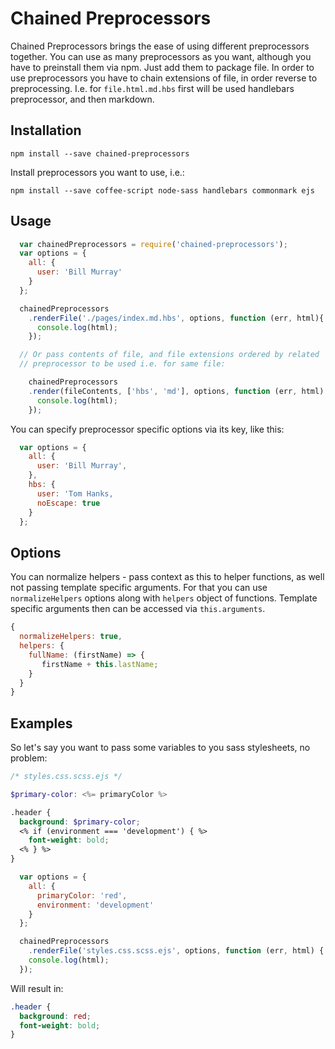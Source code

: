 Chained Preprocessors
=====================

Chained Preprocessors brings the ease of using different preprocessors together.
You can use as many preprocessors as you want, although you have to preinstall
them via npm. Just add them to package file.
In order to use  preprocessors you have to chain extensions of file,
in order reverse to preprocessing. I.e. for `file.html.md.hbs` first
will be used handlebars preprocessor, and then markdown.


Installation
------------

```shell
npm install --save chained-preprocessors
```

Install preprocessors you want to use, i.e.:

```shell
npm install --save coffee-script node-sass handlebars commonmark ejs

```


Usage
-----

```js
  var chainedPreprocessors = require('chained-preprocessors');
  var options = {
    all: {
      user: 'Bill Murray'
    }
  };

  chainedPreprocessors
    .renderFile('./pages/index.md.hbs', options, function (err, html){
      console.log(html);
    });

  // Or pass contents of file, and file extensions ordered by related
  // preprocessor to be used i.e. for same file:

    chainedPreprocessors
    .render(fileContents, ['hbs', 'md'], options, function (err, html) {
      console.log(html);
    });
```

You can specify preprocessor specific options via its key, like this:

```js
  var options = {
    all: {
      user: 'Bill Murray',
    },
    hbs: {
      user: 'Tom Hanks,
      noEscape: true
    }
  };
```
Options
-------

You can normalize helpers - pass context as this to helper functions, as well
not passing template specific arguments. For that you can use `normalizeHelpers`
options along with `helpers` object of functions. Template specific arguments
then can be accessed via `this.arguments`.

```js
{
  normalizeHelpers: true,
  helpers: {
    fullName: (firstName) => {
       firstName + this.lastName;
    }
  }
}
```

Examples
--------

So let's say you want to pass some variables to you sass stylesheets, no
problem:

```scss
/* styles.css.scss.ejs */

$primary-color: <%= primaryColor %>

.header {
  background: $primary-color;
  <% if (environment === 'development') { %>
    font-weight: bold;
  <% } %>
}
```

```js
  var options = {
    all: {
      primaryColor: 'red',
      environment: 'development'
    }
  };

  chainedPreprocessors
    .renderFile('styles.css.scss.ejs', options, function (err, html) {
    console.log(html);
  });
```

Will result in:

```css
.header {
  background: red;
  font-weight: bold;
}
```
